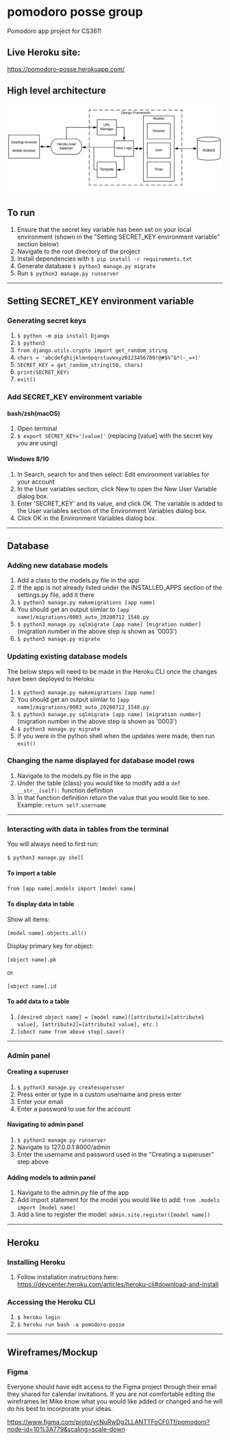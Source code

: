 # pomodoro posse group
Pomodoro app project for CS361!

## Live Heroku site:
https://pomodoro-posse.herokuapp.com/

## High level architecture
![high level architecture](static/images/Pomodoro.png "High level architecture")

## To run
1. Ensure that the secret key variable has been set on your local environment (shown in the "Setting SECRET_KEY environment variable" section below)
1. Navigate to the root directory of the project
1. Install dependencies with `$ pip install -r requirements.txt`
1. Generate database `$ python3 manage.py migrate`
1. Run `$ python3 manage.py runserver`

---

## Setting SECRET_KEY environment variable
### Generating secret keys
1. `$ python -m pip install Django`
1. `$ python3`
1. `from django.utils.crypto import get_random_string`
1. `chars = 'abcdefghijklmnopqrstuvwxyz0123456789!@#$%^&*(-_=+)'`
1. `SECRET_KEY = get_random_string(50, chars)`
1. `print(SECRET_KEY)`
1. `exit()`

### Add SECRET_KEY environment variable
#### bash/zsh(macOS)
1. Open terminal
2. `$ export SECRET_KEY='[value]'` (replacing [value] with the secret key you are using)

#### Windows 8/10
1. In Search, search for and then select: Edit environment variables for your account
1. In the User variables section, click New to open the New User Variable dialog box.
1. Enter 'SECRET_KEY' and its value, and click OK. The variable is added to the User variables section of the Environment Variables dialog box.
1. Click OK in the Environment Variables dialog box.

---
## Database
### Adding new database models
1. Add a class to the models.py file in the app
1. If the app is not already listed under the INSTALLED_APPS section of the settings.py file, add it there
1. `$ python3 manage.py makemigrations [app name]`
1. You should get an output siimlar to `[app name]/migrations/0003_auto_20200712_1548.py`
1. `$ python3 manage.py sqlmigrate [app name] [migration number]` (migration number in the above step is shown as '0003')
1. `$ python3 manage.py migrate`

### Updating existing database models
The below steps will need to be made in the Heroku CLI once the changes have been deployed to Heroku
1. `$ python3 manage.py makemigrations [app name]`
1. You should get an output siimlar to `[app name]/migrations/0003_auto_20200712_1548.py`
1. `$ python3 manage.py sqlmigrate [app name] [migration number]` (migration number in the above step is shown as '0003')
1. `$ python3 manage.py migrate`
1. If you were in the python shell when the updates were made, then run `exit()`

### Changing the name displayed for database model rows
1. Navigate to the models.py file in the app
1. Under the table (class) you would like to modify add a `def __str__(self):` function definition
1. In that function definition return the value that you would like to see. Example: `return self.username` 

---

### Interacting with data in tables from the terminal
You will always need to first run:

`$ python3 manage.py shell`

#### To import a table
`from [app name].models import [model name]`

#### To display data in table
Show all items: 

`[model name].objects.all()`

Display primary key for object: 

`[object name].pk` 

or 

`[object name].id`

#### To add data to a table
1. `[desired object name] = [model name]([attribute1]=[attribute1 value], [attribute2]=[attribute2 value], etc.)`
1. `[obect name from above step].save()`

---

### Admin panel
#### Creating a superuser
1. `$ python3 manage.py createsuperuser`
1. Press enter or type in a custom username and press enter
1. Enter your email
1. Enter a password to use for the account

#### Navigating to admin panel
1. `$ python3 manage.py runserver`
1. Navigate to 127.0.0.1:8000/admin
1. Enter the username and password used in the "Creating a superuser" step above

#### Adding models to admin panel
1. Navigate to the admin.py file of the app
1. Add import statement for the model you would like to add: `from .models import [model name]`
1. Add a line to register the model: `admin.site.register([model name])`

---

## Heroku
### Installing Heroku
1. Follow installation instructions here: https://devcenter.heroku.com/articles/heroku-cli#download-and-install

### Accessing the Heroku CLI
1. `$ heroku login`
1. `$ heroku run bash -a pomodoro-posse`

---

## Wireframes/Mockup
### Figma
Everyone should have edit access to the Figma project through their email they shared for calendar invitations. If you are not comfortable editing the wireframes let Mike know what you would like added or changed and he will do his best to incorporate your ideas.

https://www.figma.com/proto/ycNuRwDg2LLANTTFoCF0Tf/pomodoro?node-id=10%3A779&scaling=scale-down
